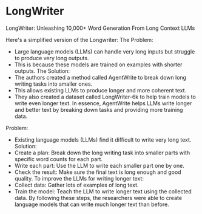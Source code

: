# LongWriter
LongWriter: Unleashing 10,000+ Word Generation From Long Context LLMs

Here's a simplified version of the Longwriter:
The Problem:
 * Large language models (LLMs) can handle very long inputs but struggle to produce very long outputs.
 * This is because these models are trained on examples with shorter outputs.
The Solution:
 * The authors created a method called AgentWrite to break down long writing tasks into smaller ones.
 * This allows existing LLMs to produce longer and more coherent text.
 * They also created a dataset called LongWriter-6k to help train models to write even longer text.
In essence, AgentWrite helps LLMs write longer and better text by breaking down tasks and providing more training data.

Problem:
 * Existing language models (LLMs) find it difficult to write very long text.
Solution:
 * Create a plan: Break down the long writing task into smaller parts with specific word counts for each part.
 * Write each part: Use the LLM to write each smaller part one by one.
 * Check the result: Make sure the final text is long enough and good quality.
To improve the LLMs for writing longer text:
 * Collect data: Gather lots of examples of long text.
 * Train the model: Teach the LLM to write longer text using the collected data.
By following these steps, the researchers were able to create language models that can write much longer text than before.
